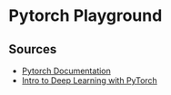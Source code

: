 # Pytorch Playground

## Sources

* [Pytorch Documentation](https://pytorch.org/docs/stable/index.html)
* [Intro to Deep Learning with PyTorch](https://www.udacity.com/course/deep-learning-pytorch--ud188)
